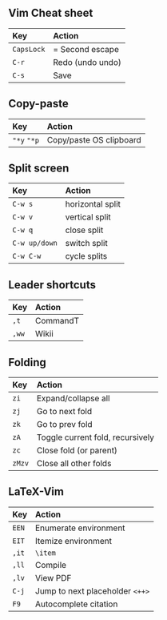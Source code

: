 ## Vim Cheat sheet

| Key        | Action           |
| :---       | :-----           |
| `CapsLock` | = Second escape  |
| `C-r`      | Redo (undo undo) |
| `C-s`      | Save             |

## Copy-paste

| Key          | Action                   |
| :----------- | :----------------------- |
| `"*y` `"*p`  | Copy/paste OS clipboard  |

## Split screen

| Key           | Action                   |
| :-----------  | :----------------------- |
| `C-w s`       | horizontal split         |
| `C-w v`       | vertical split           |
| `C-w q`       | close split              |
| `C-w up/down` | switch split             |
| `C-w C-w`     | cycle splits             |

## Leader shortcuts

| Key    | Action    |
| :----- | :-------- |
| `,t`   | CommandT  |
| `,ww`  | Wikii     |

## Folding

| Key    | Action                           |
| :----- | :--------                        |
| `zi`   | Expand/collapse all              |
| `zj`   | Go to next fold                  |
| `zk`   | Go to prev fold                  |
| `zA`   | Toggle current fold, recursively |
| `zc`   | Close fold (or parent)           |
| `zMzv` | Close all other folds            |

## LaTeX-Vim

| Key    | Action                          |
| :----- | :--------                       |
| `EEN`  | Enumerate environment           |
| `EIT`  | Itemize environment             |
| `,it`  | `\item`                         |
| `,ll`  | Compile                         |
| `,lv`  | View PDF                        |
| `C-j`  | Jump to next placeholder `<++>` |
| `F9`   | Autocomplete citation           |
